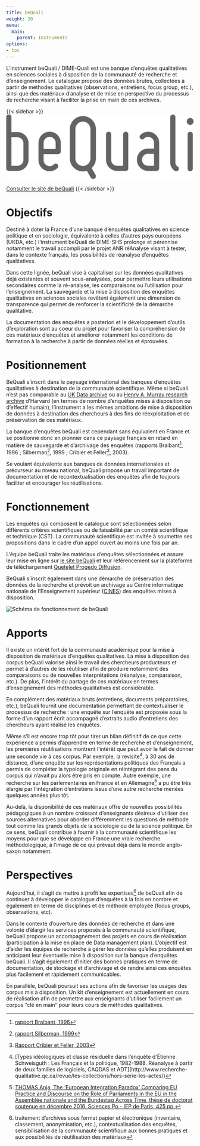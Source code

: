 ```yaml
---
title: beQuali
weight: 20
menu:
  main:
    parent: Instruments
options:
- toc
---
```


L’instrument beQuali / DIME-Quali est une banque d’enquêtes qualitatives en sciences sociales à disposition de la communauté de recherche et d’enseignement. Le catalogue propose des données brutes, collectées à partir de méthodes qualitatives (observations, entretiens, focus group, etc.), ainsi que des matériaux d’analyse et de mise en perspective du processus de recherche visant à faciliter la prise en main de ces archives.

{{< sidebar >}}
![](/img/instruments/logos_instruments-beQuali.svg)

[Consulter le site de beQuali](http://bequali.fr)
{{< /sidebar >}}

# Objectifs
Destiné à doter la France d’une banque d’enquêtes qualitatives en science politique et en sociologie, équivalente à celles d’autres pays européens (UKDA, etc.) l’instrument beQuali de DIME-SHS prolonge et pérennise notamment le travail accompli par le projet ANR réAnalyse visant à tester, dans le contexte français, les possibilités de réanalyse d’enquêtes qualitatives.

Dans cette lignée, beQuali vise à capitaliser sur les données qualitatives déjà existantes et souvent sous-analysées, pour permettre leurs utilisations secondaires comme la ré-analyse, les comparaisons ou l’utilisation pour l’enseignement. La sauvegarde et la mise à disposition des enquêtes qualitatives en sciences sociales revêtent également une dimension de transparence qui permet de renforcer la scientificité de la démarche qualitative.

La documentation des enquêtes a posteriori et le développement d’outils d’exploration sont au coeur du projet pour favoriser la compréhension de ces matériaux d’enquêtes et améliorer notamment les conditions de formation à la recherche à partir de données réelles et éprouvées.

# Positionnement
BeQuali s’inscrit dans le paysage international des banques d’enquêtes qualitatives à destination de la communauté scientifique. Même si beQuali n’est pas comparable au [UK Data archive](http://www.data-archive.ac.uk/) ou au [Henry A. Murray research archive](https://murray.harvard.edu/) d’Harvard (en termes de nombre d’enquêtes mises à disposition ou d’effectif humain), l’instrument a les mêmes ambitions de mise à disposition de données à destination des chercheurs à des fins de réexploitation et de préservation de ces matériaux.

La banque d’enquêtes beQuali est cependant sans équivalent en France et se positionne donc en pionnier dans ce paysage français en retard en matière de sauvegarde et d’archivage des enquêtes (rapports Braibant[^1], 1996 ; Silberman[^2], 1999 ; Cribier et Feller[^3], 2003).

Se voulant équivalente aux banques de données internationales et précurseur au niveau national, beQuali propose un travail important de documentation et de recontextualisation des enquêtes afin de toujours faciliter et encourager les réutilisations.

# Fonctionnement
Les enquêtes qui composent le catalogue sont sélectionnées selon différents critères scientifiques ou de faisabilité par un comité scientifique et technique (CST). La communauté scientifique est invitée à soumettre ses propositions dans le cadre d’un appel ouvert au moins une fois par an.

L’équipe beQuali traite les matériaux d’enquêtes sélectionnées et assure leur mise en ligne sur [le site beQuali](http://bequali.fr/fr/les-enquetes/) et leur référencement sur la plateforme de téléchargement [Quetelet Progedo Diffusion](http://quetelet.progedo.fr/commander-des-donnees/).

BeQuali s’inscrit également dans une démarche de préservation des données de la recherche et prévoit un archivage au Centre informatique nationale de l’Enseignement supérieur ([CINES](https://www.cines.fr/)) des enquêtes mises à disposition.

![Schéma de fonctionnement de beQuali](/img/instruments/schema_bequali.svg)

# Apports
Il existe un intérêt fort de la communauté académique pour la mise à disposition de matériaux d’enquêtes qualitatives. La mise à disposition des corpus beQuali valorise ainsi le travail des chercheurs producteurs et permet à d’autres de les réutiliser afin de produire notamment des comparaisons ou de nouvelles interprétations (réanalyse, comparaison, etc.). De plus, l’intérêt du partage de ces matériaux en termes d’enseignement des méthodes qualitatives est considérable.

En complément des matériaux bruts (entretiens, documents préparatoires, etc.), beQuali fournit une documentation permettant de contextualiser le processus de recherche : une enquête sur l’enquête est proposée sous la forme d’un rapport écrit accompagné d’extraits audio d’entretiens des chercheurs ayant réalisé les enquêtes.

Même s’il est encore trop tôt pour tirer un bilan définitif de ce que cette expérience a permis d’apprendre en terme de recherche et d’enseignement, les premières réutilisations montrent l’intérêt que peut avoir le fait de donner une seconde vie à ces corpus. Par exemple, la revisite[^7], à 30 ans de distance, d’une enquête sur les représentations politiques des Français a permis de compléter la typologie originale en réintégrant des pans du corpus qui n’avait pu alors être pris en compte.  Autre exemple, une recherche sur les parlementaires en France et en Allemagne[^8] a pu être très élargie par l’intégration d’entretiens issus d’une autre recherche menées quelques années plus tôt.

Au-delà, la disponibilité de ces matériaux offre de nouvelles possibilités pédagogiques à un nombre croissant d’enseignants désireux d’utiliser des sources alternatives pour aborder différemment les questions de méthode tout comme les grands objets de la sociologie ou de la science politique. En ce sens, beQuali contribue à fournir à la communauté scientifique les moyens pour que se développe en France une vraie recherche méthodologique, à l’image de ce qui prévaut déjà dans le monde anglo-saxon notamment.


# Perspectives
Aujourd’hui, il s’agit de mettre à profit les expertises[^9] de beQuali afin de continuer à développer le catalogue d’enquêtes à la fois en nombre et également en terme de disciplines et de méthode employée (focus groups, observations, etc).

Dans le contexte d’ouverture des données de recherche et dans une volonté d’élargir les services proposés à la communauté scientifique, beQuali propose un accompagnement des projets en cours de réalisation (participation à la mise en place de Data management plan). L’objectif est d’aider les équipes de recherche à gérer les données qu’elles produisent en anticipant leur éventuelle mise à disposition sur la banque d’enquêtes beQuali. Il s’agit également d’initier des bonnes pratiques en terme de documentation, de stockage et d’archivage et de rendre ainsi ces enquêtes plus facilement et rapidement communicables.

En parallèle, beQuali poursuit ses actions afin de favoriser les usages des corpus mis à disposition. Un kit d’enseignement est actuellement en cours de réalisation afin de permettre aux enseignants d’utiliser facilement un corpus “clé en main” pour leurs cours de méthodes qualitatives.

[^1]: [rapport Braibant, 1996](http://www.ladocumentationfrancaise.fr/var/storage/rapports-publics/964093000.pdf)
[^2]: [rapport Silberman, 1999](http://www.ladocumentationfrancaise.fr/var/storage/rapports-publics/004000935.pdf)
[^3]: [Rapport Cribier et Feller, 2003](http://www.cmtra.org/avec/lib/elfinder-2.0-rc1/files/NOS%20ACTIONS/Publications/Dossiers%20documentaires/Archives%20sonores/techniques%20de%20documentation/CRIBIER_2003_Projet%20de%20conservation%20des%20donn%C3%A9es%20qualitatives%20des%20sciences%20sociales%20recueillies%20en%20France%20aupr%C3%A8s%20de%20la%20soci%C3%A9t%C3%A9%20civile.pdf)

[^7]: [Types idéologiques et classe résiduelle dans l’enquête d'Étienne Schweisguth : Les Français et la politique, 1982-1988. Réanalyse à partir de deux familles de logiciels, CAQDAS et ADT](http://www.recherche- qualitative.qc.ca/revue/les-collections/hors-serie-les-actes/)

[^8]:  [THOMAS Anja, The ‘European Integration Paradox’ Comparing EU Practice and Discourse on the Role of Parliaments in the EU in the Assemblée nationale and the Bundestag Across Time, thèse de doctorat soutenue en décembre 2016, Sciences Po - IEP de Paris, 425 pp.](http://spire.sciencespo.fr/hdl:/2441/5i1k2o8mn49maohtdrake9dsfv)

[^9]:  traitement d’archives sous format papier et électronique (inventaire, classement, anonymisation, etc.), contextualisation des enquêtes, sensibilisation de la communauté scientifique aux bonnes pratiques et aux possibilités de réutilisation des matériaux
